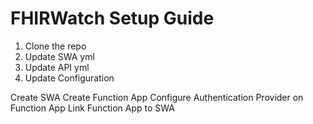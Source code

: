 # FHIRWatch Setup Guide

1. Clone the repo
1. Update SWA yml
1. Update API yml
1. Update Configuration

Create SWA
Create Function App
Configure Authentication Provider on Function App
Link Function App to SWA
